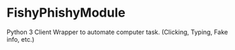 # FishyPhishyModule
Python 3 Client Wrapper to automate computer task. (Clicking, Typing, Fake info, etc.)
